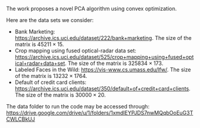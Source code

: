 The work proposes a novel PCA algorithm using convex optimization.

Here are the data sets we consider: <br>
- Bank Marketing: https://archive.ics.uci.edu/dataset/222/bank+marketing. The size of the matrix is $45211 \times 15$. <br>
- Crop mapping using fused optical-radar data set: https://archive.ics.uci.edu/dataset/525/crop+mapping+using+fused+optical+radar+data+set. The size of the matrix is $325834 \times 173$.<br>
- Labeled Faces in the Wild: https://vis-www.cs.umass.edu/lfw/. The size of the matrix is $13232 \times 1764$. <br>
- Default of credit card clients: https://archive.ics.uci.edu/dataset/350/default+of+credit+card+clients. The size of the matrix is $30000 \times 20$. <br>

The data folder to run the code may be accessed through: https://drive.google.com/drive/u/1/folders/1xmdlEYPJDS7nwMQqbOoEuG3TCWLCBkUJ
